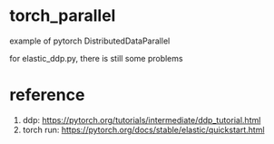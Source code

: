 # torch_parallel
example of pytorch DistributedDataParallel

for elastic_ddp.py, there is still some problems

# reference
1. ddp: https://pytorch.org/tutorials/intermediate/ddp_tutorial.html
2. torch run: https://pytorch.org/docs/stable/elastic/quickstart.html